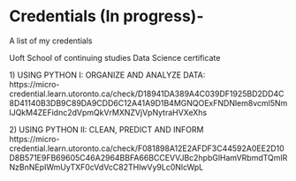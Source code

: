 # Credentials (In progress)-
<p>A list of my credentials </br> </p>
  <p>Uoft School of continuing studies Data Science certificate</br></p>
    <p>1) USING PYTHON I: ORGANIZE AND ANALYZE DATA:</br>
    https://micro-credential.learn.utoronto.ca/check/D18941DA389A4C039DF1925BD2DD4C8D41140B3DB9C89DA9CDD6C12A41A9D1B4MGNQOExFNDNlem8vcml5NmlJQkM4ZEFidnc2dVpmQkVrMXNZVjVpNytraHVXeXhs
   </p> 
   
  <p>2) USING PYTHON II: CLEAN, PREDICT AND INFORM</br>
  https://micro-credential.learn.utoronto.ca/check/F081898A12E2AFDF3C44592A0EE2D10D8B571E9FB69605C46A2964BBFA66BCCEVVJBc2hpbGlHamVRbmdTQmlRNzBnNEpIWmUyTXF0cVdVcC82THlwVy9Lc0NlcWpL
</p>
